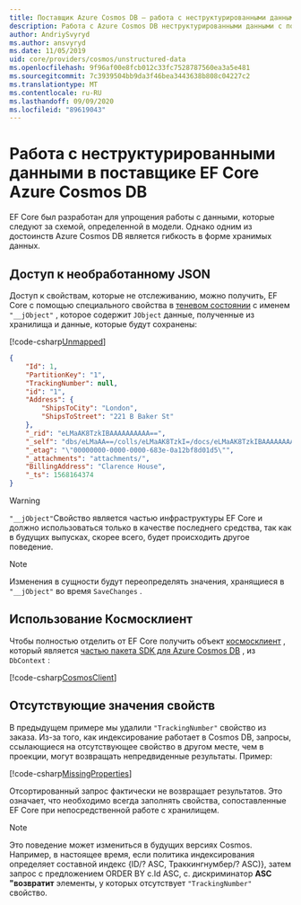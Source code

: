 ```yaml
---
title: Поставщик Azure Cosmos DB — работа с неструктурированными данными — EF Core
description: Работа с Azure Cosmos DB неструктурированными данными с помощью Entity Framework Core
author: AndriySvyryd
ms.author: ansvyryd
ms.date: 11/05/2019
uid: core/providers/cosmos/unstructured-data
ms.openlocfilehash: 9f96af00e8fcb012c33fc7528787560ea3a5e481
ms.sourcegitcommit: 7c3939504bb9da3f46bea3443638b808c04227c2
ms.translationtype: MT
ms.contentlocale: ru-RU
ms.lasthandoff: 09/09/2020
ms.locfileid: "89619043"
---
```

# <a name="working-with-unstructured-data-in-ef-core-azure-cosmos-db-provider"></a>Работа с неструктурированными данными в поставщике EF Core Azure Cosmos DB

EF Core был разработан для упрощения работы с данными, которые следуют за схемой, определенной в модели. Однако одним из достоинств Azure Cosmos DB является гибкость в форме хранимых данных.

## <a name="accessing-the-raw-json"></a>Доступ к необработанному JSON

Доступ к свойствам, которые не отслеживанию, можно получить, EF Core с помощью специального свойства в [теневом состоянии](xref:core/modeling/shadow-properties) с именем `"__jObject"` , которое содержит `JObject` данные, полученные из хранилища и данные, которые будут сохранены:

[!code-csharp[Unmapped](../../../../samples/core/Cosmos/UnstructuredData/Sample.cs?highlight=23,24&name=Unmapped)]

``` json
{
    "Id": 1,
    "PartitionKey": "1",
    "TrackingNumber": null,
    "id": "1",
    "Address": {
        "ShipsToCity": "London",
        "ShipsToStreet": "221 B Baker St"
    },
    "_rid": "eLMaAK8TzkIBAAAAAAAAAA==",
    "_self": "dbs/eLMaAA==/colls/eLMaAK8TzkI=/docs/eLMaAK8TzkIBAAAAAAAAAA==/",
    "_etag": "\"00000000-0000-0000-683e-0a12bf8d01d5\"",
    "_attachments": "attachments/",
    "BillingAddress": "Clarence House",
    "_ts": 1568164374
}
```

> [!WARNING]
> `"__jObject"`Свойство является частью инфраструктуры EF Core и должно использоваться только в качестве последнего средства, так как в будущих выпусках, скорее всего, будет происходить другое поведение.

> [!NOTE]
> Изменения в сущности будут переопределять значения, хранящиеся в `"__jObject"` во время `SaveChanges` .

## <a name="using-cosmosclient"></a>Использование Космосклиент

Чтобы полностью отделить от EF Core получить объект [космосклиент](/dotnet/api/Microsoft.Azure.Cosmos.CosmosClient) , который является [частью пакета SDK для Azure Cosmos DB](/azure/cosmos-db/sql-api-get-started) , из `DbContext` :

[!code-csharp[CosmosClient](../../../../samples/core/Cosmos/UnstructuredData/Sample.cs?highlight=3&name=CosmosClient)]

## <a name="missing-property-values"></a>Отсутствующие значения свойств

В предыдущем примере мы удалили `"TrackingNumber"` свойство из заказа. Из-за того, как индексирование работает в Cosmos DB, запросы, ссылающиеся на отсутствующее свойство в другом месте, чем в проекции, могут возвращать непредвиденные результаты. Пример:

[!code-csharp[MissingProperties](../../../../samples/core/Cosmos/UnstructuredData/Sample.cs?name=MissingProperties)]

Отсортированный запрос фактически не возвращает результатов. Это означает, что необходимо всегда заполнять свойства, сопоставленные EF Core при непосредственной работе с хранилищем.

> [!NOTE]
> Это поведение может измениться в будущих версиях Cosmos. Например, в настоящее время, если политика индексирования определяет составной индекс {ID/? ASC, Траккингнумбер/? ASC)}, затем запрос с предложением ORDER BY c.Id ASC, c. дискриминатор __ASC "возвратит__ элементы, у которых отсутствует `"TrackingNumber"` свойство.
